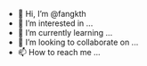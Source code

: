 - 👋 Hi, I’m @fangkth
- 👀 I’m interested in ...
- 🌱 I’m currently learning ...
- 💞️ I’m looking to collaborate on ...
- 📫 How to reach me ...

<!---
fangkth/fangkth is a ✨ special ✨ repository because its `README.md` (this file) appears on your GitHub profile.
You can click the Preview link to take a look at your changes.
--->
